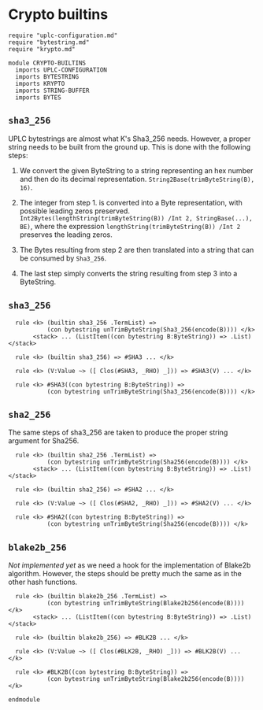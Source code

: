 # Crypto builtins 

```k
require "uplc-configuration.md"
require "bytestring.md"
require "krypto.md"

module CRYPTO-BUILTINS
  imports UPLC-CONFIGURATION
  imports BYTESTRING
  imports KRYPTO
  imports STRING-BUFFER
  imports BYTES
```

## `sha3_256`

UPLC bytestrings are almost what K's Sha3_256 needs. However, a proper string needs to
be built from the ground up. This is done with the following steps:

1. We convert the given ByteString to a string representing an hex
     number and then do its decimal representation.
     `String2Base(trimByteString(B), 16)`.

2. The integer from step 1. is converted into a Byte representation,
     with possible leading zeros preserved.
     `Int2Bytes(lengthString(trimByteString(B)) /Int 2,
     StringBase(...), BE)`, where the expression
     `lengthString(trimByteString(B)) /Int 2` preserves the leading
     zeros.

3. The Bytes resulting from step 2 are then translated into a string
     that can be consumed by `Sha3_256`.

4. The last step simply converts the string resulting from step 3 into
a ByteString.

## `sha3_256`

```k 
  rule <k> (builtin sha3_256 .TermList) =>
           (con bytestring unTrimByteString(Sha3_256(encode(B)))) </k>  
       <stack> ... (ListItem((con bytestring B:ByteString)) => .List) </stack>

  rule <k> (builtin sha3_256) => #SHA3 ... </k>

  rule <k> (V:Value ~> ([ Clos(#SHA3, _RHO) _])) => #SHA3(V) ... </k>

  rule <k> #SHA3((con bytestring B:ByteString)) =>
           (con bytestring unTrimByteString(Sha3_256(encode(B)))) </k>
```

## `sha2_256`

The same steps of sha3_256 are taken to produce the proper string argument for Sha256.

```k 
  rule <k> (builtin sha2_256 .TermList) =>
           (con bytestring unTrimByteString(Sha256(encode(B)))) </k>
       <stack> ... (ListItem((con bytestring B:ByteString)) => .List) </stack>

  rule <k> (builtin sha2_256) => #SHA2 ... </k>

  rule <k> (V:Value ~> ([ Clos(#SHA2, _RHO) _])) => #SHA2(V) ... </k>

  rule <k> #SHA2((con bytestring B:ByteString)) =>
           (con bytestring unTrimByteString(Sha256(encode(B)))) </k>
```

## `blake2b_256`

*Not implemented yet* as we need a hook for the implementation of
Blake2b algorithm. However, the steps should be pretty much the same
as in the other hash functions.

```k
  rule <k> (builtin blake2b_256 .TermList) =>
           (con bytestring unTrimByteString(Blake2b256(encode(B)))) </k>
       <stack> ... (ListItem((con bytestring B:ByteString)) => .List) </stack>

  rule <k> (builtin blake2b_256) => #BLK2B ... </k>

  rule <k> (V:Value ~> ([ Clos(#BLK2B, _RHO) _])) => #BLK2B(V) ... </k>

  rule <k> #BLK2B((con bytestring B:ByteString)) =>
           (con bytestring unTrimByteString(Blake2b256(encode(B)))) </k>
```

```k
endmodule
``` 